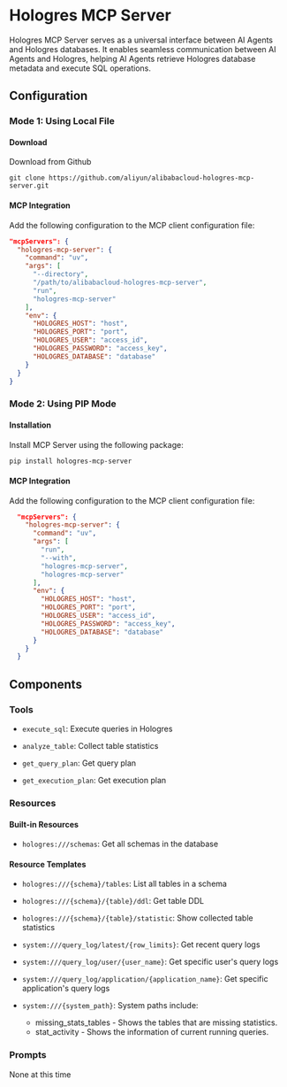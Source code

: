 # Hologres MCP Server
Hologres MCP Server serves as a universal interface between AI Agents and Hologres databases. It enables seamless communication between AI Agents and Hologres, helping AI Agents retrieve Hologres database metadata and execute SQL operations.

## Configuration
### Mode 1: Using Local File
#### Download
Download from Github
```shell
git clone https://github.com/aliyun/alibabacloud-hologres-mcp-server.git
```
#### MCP Integration
Add the following configuration to the MCP client configuration file:
```json
"mcpServers": {
  "hologres-mcp-server": {
    "command": "uv",
    "args": [
      "--directory",
      "/path/to/alibabacloud-hologres-mcp-server",
      "run",
      "hologres-mcp-server"
    ],
    "env": {
      "HOLOGRES_HOST": "host",
      "HOLOGRES_PORT": "port",
      "HOLOGRES_USER": "access_id",
      "HOLOGRES_PASSWORD": "access_key",
      "HOLOGRES_DATABASE": "database"
    }
  }
}
```

### Mode 2: Using PIP Mode
#### Installation
Install MCP Server using the following package:
```bash
pip install hologres-mcp-server
```

#### MCP Integration
Add the following configuration to the MCP client configuration file:
```json
  "mcpServers": {
    "hologres-mcp-server": {
      "command": "uv",
      "args": [
        "run",
        "--with",
        "hologres-mcp-server",
        "hologres-mcp-server"
      ],
      "env": {
        "HOLOGRES_HOST": "host",
        "HOLOGRES_PORT": "port",
        "HOLOGRES_USER": "access_id",
        "HOLOGRES_PASSWORD": "access_key",
        "HOLOGRES_DATABASE": "database"
      }
    }
  }
```

## Components
### Tools
* `execute_sql`: Execute queries in Hologres

* `analyze_table`: Collect table statistics

* `get_query_plan`: Get query plan

* `get_execution_plan`: Get execution plan

### Resources
#### Built-in Resources
* `hologres:///schemas`: Get all schemas in the database

#### Resource Templates
* `hologres:///{schema}/tables`: List all tables in a schema

* `hologres:///{schema}/{table}/ddl`: Get table DDL

* `hologres:///{schema}/{table}/statistic`: Show collected table statistics

* `system:///query_log/latest/{row_limits}`: Get recent query logs

* `system:///query_log/user/{user_name}`: Get specific user's query logs

* `system:///query_log/application/{application_name}`: Get specific application's query logs

* `system:///{system_path}`: 
  System paths include:
  * missing_stats_tables - Shows the tables that are missing statistics.
  * stat_activity - Shows the information of current running queries.

### Prompts
None at this time